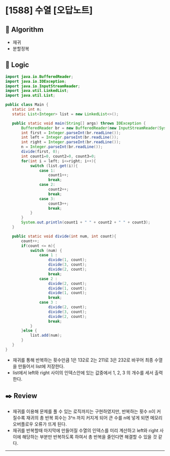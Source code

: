 # [1588] 수열 [오답노트]
 
 ## :pushpin: **Algorithm**
 
 - 재귀
 - 분할정복
 
 ## :round_pushpin: **Logic**
 
 ```java
import java.io.BufferedReader;
import java.io.IOException;
import java.io.InputStreamReader;
import java.util.LinkedList;
import java.util.List;

public class Main {
    static int n;
    static List<Integer> list = new LinkedList<>();

    public static void main(String[] args) throws IOException {
        BufferedReader br = new BufferedReader(new InputStreamReader(System.in));
        int first = Integer.parseInt(br.readLine());
        int left = Integer.parseInt(br.readLine());
        int right = Integer.parseInt(br.readLine());
        n = Integer.parseInt(br.readLine());
        divide(first, 0);
        int count1=0, count2=0, count3=0;
        for(int i = left; i<=right; i++){
            switch (list.get(i)){
                case 1:
                    count1++;
                    break;
                case 2:
                    count2++;
                    break;
                case 3:
                    count3++;
                    break;
            }
        }
        System.out.println(count1 + " " + count2 + " " + count3);
    }

    public static void divide(int num, int count){
        count++;
        if(count <= n){
            switch (num) {
                case 1 :
                    divide(1, count);
                    divide(3, count);
                    divide(2, count);
                    break;
                case 2 :
                    divide(2, count);
                    divide(1, count);
                    divide(1, count);
                    break;
                case 3 :
                    divide(2, count);
                    divide(3, count);
                    divide(2, count);
                    break;
            }
        }else {
            list.add(num);
        }
    }
}
 ```
 
 - 재귀를 통해 반복하는 횟수만큼 1은 132로 2는 211로 3은 232로 바꾸어 최종 수열을 만들어서 list에 저장한다.
 - list에서 left와 right 사이의 인덱스안에 있는 값중에서 1, 2, 3 의 개수를 세서 출력한다.
 
 ## :black_nib: **Review**
 
 - 재귀를 이용해 문제를 풀 수 있는 로직까지는 구현하였지만, 반복하는 횟수 n이 커질수록 재귀의 총 반복 회수는 3^n 까지 커지게 되어 큰 수를 n에 넣게 되면 메모리 오버플로우 오류가 뜨게 된다.
 - 재귀를 반복할때 마지막에 만들어질 수열의 인덱스를 미리 계산하고 left와 right 사이에 해당하는 부분만 반복하도록 하여서 총 반복을 줄인다면 해결할 수 있을 것 같다.
 ---